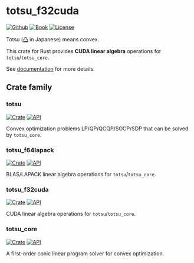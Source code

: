 # totsu_f32cuda

[![Github](https://img.shields.io/github/last-commit/convexbrain/totsu?logo=github)](https://github.com/convexbrain/Totsu)
[![Book](https://img.shields.io/badge/book-日本語-yellow)](https://convexbrain.github.io/Totsu/book/)
[![License](https://img.shields.io/crates/l/totsu.svg)](https://unlicense.org/)

Totsu ([凸](http://www.decodeunicode.org/en/u+51F8) in Japanese) means convex.

This crate for Rust provides **CUDA linear algebra** operations for `totsu`/`totsu_core`.

See [documentation](https://docs.rs/totsu_f32cuda/) for more details.

## Crate family

### totsu

[![Crate](https://img.shields.io/crates/v/totsu.svg)](https://crates.io/crates/totsu)
[![API](https://docs.rs/totsu/badge.svg)](https://docs.rs/totsu)

Convex optimization problems LP/QP/QCQP/SOCP/SDP that can be solved by `totsu_core`.

### totsu_f64lapack

[![Crate](https://img.shields.io/crates/v/totsu_f64lapack.svg)](https://crates.io/crates/totsu_f64lapack)
[![API](https://docs.rs/totsu_f64lapack/badge.svg)](https://docs.rs/totsu_f64lapack)

BLAS/LAPACK linear algebra operations for `totsu`/`totsu_core`.

### totsu_f32cuda

[![Crate](https://img.shields.io/crates/v/totsu_f32cuda.svg)](https://crates.io/crates/totsu_f32cuda)
[![API](https://docs.rs/totsu_f32cuda/badge.svg)](https://docs.rs/totsu_f32cuda)

CUDA linear algebra operations for `totsu`/`totsu_core`.

### totsu_core

[![Crate](https://img.shields.io/crates/v/totsu_core.svg)](https://crates.io/crates/totsu_core)
[![API](https://docs.rs/totsu_core/badge.svg)](https://docs.rs/totsu_core)

A first-order conic linear program solver for convex optimization.
